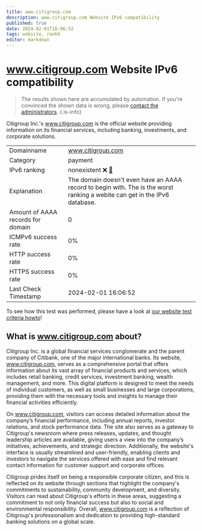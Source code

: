 ```yaml
---
title: www.citigroup.com
description: www.citigroup.com Website IPv6 compatibility
published: true
date: 2024-02-01T16:06:52
tags: website, rank6
editor: markdown
---
```


# www.citigroup.com Website IPv6 compatibility

> The results shown here are accumulated by automation. If you're convinced the shown data is wrong, please [contact the administrators](/howto/chat). 
{.is-info}

Citigroup Inc.'s www.citigroup.com is the official website providing information on its financial services, including banking, investments, and corporate solutions.


|   |   |
| - | - |
| Domainname | www.citigroup.com
| Category | payment |
| IPv6 ranking | nonexistent :x: [🔗](/howto/ranking) |
| Explanation | The domain doesn't even have an AAAA record to begin with. The is the worst ranking a webite can get in the IPv6 database. |
| Amount of AAAA records for domain | 0 |
| ICMPv6 success rate | 0%|
| HTTP success rate | 0% |
| HTTPS success rate | 0% |
| Last Check Timestamp | 2024-02-01 16:06:52 |

To see how this test was performed, please have a look at [our website test criteria howto](/howto/testcriteria/website)!


## What is www.citigroup.com about?
Citigroup Inc. is a global financial services conglomerate and the parent company of Citibank, one of the major international banks. Its website, www.citigroup.com, serves as a comprehensive portal that offers information about its vast array of financial products and services, which includes retail banking, credit services, investment banking, wealth management, and more. This digital platform is designed to meet the needs of individual customers, as well as small businesses and large corporations, providing them with the necessary tools and insights to manage their financial activities efficiently.

On www.citigroup.com, visitors can access detailed information about the company’s financial performance, including annual reports, investor relations, and stock performance data. The site also serves as a gateway to Citigroup's newsroom where press releases, updates, and thought leadership articles are available, giving users a view into the company’s initiatives, achievements, and strategic direction. Additionally, the website's interface is usually streamlined and user-friendly, enabling clients and investors to navigate the services offered with ease and find relevant contact information for customer support and corporate offices.

Citigroup prides itself on being a responsible corporate citizen, and this is reflected on its website through sections that highlight the company's commitments to sustainability, community development, and diversity. Visitors can read about Citigroup's efforts in these areas, suggesting a commitment to not only financial success but also to social and environmental responsibility. Overall, www.citigroup.com is a reflection of Citigroup's professionalism and dedication to providing high-standard banking solutions on a global scale.


